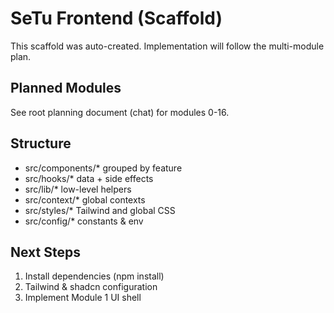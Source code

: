 # SeTu Frontend (Scaffold)

This scaffold was auto-created. Implementation will follow the multi-module plan.

## Planned Modules
See root planning document (chat) for modules 0-16.

## Structure
- src/components/* grouped by feature
- src/hooks/* data + side effects
- src/lib/* low-level helpers
- src/context/* global contexts
- src/styles/* Tailwind and global CSS
- src/config/* constants & env

## Next Steps
1. Install dependencies (npm install)
2. Tailwind & shadcn configuration
3. Implement Module 1 UI shell
